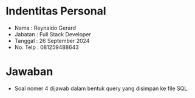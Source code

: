 # Indentitas Personal
- Nama     : Reynaldo Gerard
- Jabatan  : Full Stack Developer
- Tanggal  : 26 September 2024
- No. Telp : 081259488643

# Jawaban
- Soal nomer 4 dijawab dalam bentuk query yang disimpan ke file SQL.
